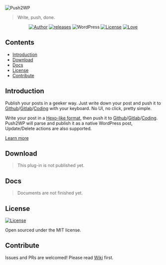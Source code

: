 <img src="https://raw.githubusercontent.com/yrccondor/push2wp/master/img/about.jpg" alt="Push2WP">

> Write, push, done.

<p align="center">
<a href="https://flyhigher.top"><img alt="Author" src="https://img.shields.io/badge/author-Axton-red.svg?style=flat-square"/></a>
<a href="https://github.com/yrccondor/push2wp/releases"><img alt="releases" src="https://img.shields.io/github/release/yrccondor/push2wp.svg?style=flat-square"/></a>
<img alt="WordPress" src="https://img.shields.io/badge/WordPress-4.4%2B-blue.svg?style=flat-square"/>
<a href="https://github.com/yrccondor/push2wp/blob/master/LICENSE"><img alt="License" src="https://img.shields.io/badge/license-MIT-orange.svg?style=flat-square"/></a>
<a href="https://flyhigher.top"><img alt="Love" src="https://img.shields.io/badge/made%20with-%e2%9d%a4-ff69b4.svg?style=flat-square"/></a>
</p>

## Contents

- [Introduction](#introduction)
- [Download](#download)
- [Docs](#docs)
- [License](#license)
- [Contribute](#Contribute)

## Introduction

Publish your posts in a geeker way. Just write down your post and push it to [Github](https://github.com)/[Gitlab](https://gitlab.com)/[Coding](https://coding.net) with your keyboard. No UI, no click, pretty simple.

Write your post in a [Hexo-like format](#docs), then push it to [Github](https://github.com)/[Gitlab](https://gitlab.com)/[Coding](https://coding.net). Push2WP will parse and publish it as a native WordPress post, Update/Delete actions are also supported.

[Learn more](#docs)

## Download

> This plug-in is not published yet.
## Docs

> Documents are not finished yet.

## License

<a href="https://github.com/yrccondor/push2wp/blob/master/LICENSE"><img alt="License" src="https://img.shields.io/badge/license-MIT-orange.svg?style=flat-square"/></a>

Open sourced under the MIT license.

## Contribute

Issues and PRs are welcomed! Please read [Wiki](https://github.com/yrccondor/push2wp/wiki) first.